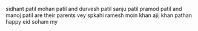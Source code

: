sidhant patil mohan patil and durvesh patil 
sanju patil pramod patil and manoj patil are their parents
vey spkahi
ramesh
moin khan ajij khan pathan happy eid
soham my

